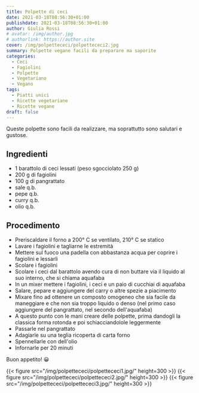 ```yaml
---
title: Polpette di ceci
date: 2021-03-18T08:56:30+01:00
publishdate: 2021-03-18T08:56:30+01:00
author: Giulia Rossi
# avatar: /img/author.jpg
# authorlink: https://author.site
cover: /img/polpettececi/polpettececi2.jpg
summary: Polpette vegane facili da preparare ma saporite
categories:
  - Ceci
  - Fagiolini
  - Polpette
  - Vegetariano
  - Vegano
tags:
  - Piatti unici
  - Ricette vegetariane
  - Ricette vegane
draft: false
---
```


Queste polpette sono facili da realizzare, ma soprattutto sono salutari e gustose.

## Ingredienti

* 1 barattolo di ceci lessati (peso sgocciolato 250 g)
* 200 g di fagiolini
* 100 g di pangrattato
* sale q.b.
* pepe q.b.
* curry q.b.
* olio q.b.

## Procedimento

* Preriscaldare il forno a 200° C se ventilato, 210° C se statico
* Lavare i fagiolini e tagliarne le estremità
* Mettere sul fuoco una padella con abbastanza acqua per coprire i fagiolini e lessarli
* Scolare i fagiolini
* Scolare i ceci dal barattolo avendo cura di non buttare via il liquido al suo interno, che si chiama aquafaba
* In un mixer mettere i fagiolini, i ceci e un paio di cucchiai di aquafaba
* Salare, pepare e aggiungere del carry o altre spezie a piacimento
* Mixare fino ad ottenere un composto omogeneo che sia facile da maneggiare e che non sia troppo liquido o denso (nel primo caso aggiungere del pangrattato, nel secondo dell'aquafaba)
* A questo punto con le mani creare delle polpette, prima dandogli la classica forma rotonda e poi schiacciandolole leggermente
* Passarle nel pangrattato
* Adagiarle su una teglia ricoperta di carta forno
* Spennellarle con dell'olio
* Infornarle per 20 minuti

Buon appetito! 😀

 {{< figure src="/img/polpettececi/polpettececi1.jpg/" height=300  >}}
 {{< figure src="/img/polpettececi/polpettececi2.jpg/" height=300  >}}
 {{< figure src="/img/polpettececi/polpettececi3.jpg/" height=300  >}}
